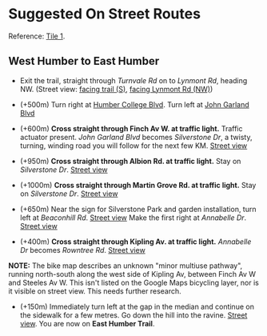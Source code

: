 # Suggested On Street Routes

Reference: [Tile 1](http://www1.toronto.ca/City%20Of%20Toronto/Transportation%20Services/Cycling/Files/images/maps/downloads/2013_CyclingMap_tile1.png). 

## West Humber to East Humber

* Exit the trail, straight through *Turnvale Rd* on to *Lynmont Rd*, heading NW. (Street view: [facing trail (S)](https://www.google.ca/maps/@43.728473,-79.591935,3a,75y,167.35h,77.23t/data=!3m4!1e1!3m2!1s2koeL4TXa3E-7zyomThYyg!2e0), [facing Lynmont Rd (NW)](https://www.google.ca/maps/@43.728473,-79.591935,3a,65.8y,328.4h,87.74t/data=!3m4!1e1!3m2!1s2koeL4TXa3E-7zyomThYyg!2e0))

* (+500m) Turn right at [Humber College Blvd](https://www.google.ca/maps/@43.731857,-79.595886,3a,75y,351.89h,91.1t/data=!3m4!1e1!3m2!1sIOk6QR3BC5650-G78TYK2Q!2e0). Turn left at [John Garland Blvd](https://www.google.ca/maps/@43.73371,-79.593642,3a,75y,43.24h,85.22t/data=!3m4!1e1!3m2!1sxmAfF6Lf7HzCUe5YynlzEQ!2e0)

* (+600m) **Cross straight through Finch Av W. at traffic light.** Traffic actuator present. *John Garland Blvd* becomes *Silverstone Dr*, a twisty, turning, winding road you will follow for the next few KM. [Street view](https://www.google.ca/maps/@43.735814,-79.594816,3a,75y,346.12h,90.51t/data=!3m4!1e1!3m2!1sGqjMLHXHhECec819y_HMqA!2e0!5m1!1e3)

* (+950m) **Cross straight through Albion Rd. at traffic light.** Stay on *Silverstone Dr*. [Street view](https://www.google.ca/maps/@43.742742,-79.600114,3a,75y,17.5h,92.47t/data=!3m4!1e1!3m2!1svsCVn5XfmgMYk94091ftXw!2e0)

* (+1000m) **Cross straight through Martin Grove Rd. at traffic light.** Stay on *Silverstone Dr*. [Street view](https://www.google.ca/maps/@43.75087,-79.598821,3a,75y,79.63h,94.03t/data=!3m4!1e1!3m2!1sz62J5L2Egbmhl3GsrxcCsA!2e0)

* (+650m) Near the sign for Silverstone Park and garden installation, turn left at *Beaconhill Rd*. [Street view](https://www.google.ca/maps/@43.752655,-79.5917,3a,76.7y,125.67h,84.26t/data=!3m4!1e1!3m2!1sKw2468T1gCWfsjkyBg19VA!2e0) Make the first right at *Annabelle Dr*. [Street view](https://www.google.ca/maps/@43.752903,-79.590001,3a,75y,92.8h,82.65t/data=!3m4!1e1!3m2!1szL3xYaxduSYlWmCN9aZeqg!2e0)

* (+400m) **Cross straight through Kipling Av. at traffic light.** *Annabelle Dr* becomes *Rowntree Rd*. [Street view](https://www.google.ca/maps/@43.750908,-79.586152,3a,75y,77.72h,92.28t/data=!3m4!1e1!3m2!1syApEI--JE1zcp95vMH93YQ!2e0)

**NOTE:** The bike map describes an unknown "minor multiuse pathway", running north-south along the west side of Kipling Av, between Finch Av W and Steeles Av W. This isn't listed on the Google Maps bicycling layer, nor is it visible on street view. This needs further research. 

* (+150m) Immediately turn left at the gap in the median and continue on the sidewalk for a few metres. Go down the hill into the ravine. [Street view](https://www.google.ca/maps/@43.751056,-79.585012,3a,31.9y,53.05h,82.88t/data=!3m4!1e1!3m2!1sWLJ3jTHDUhNPqHS4yPKXmg!2e0). You are now on **East Humber Trail**.

